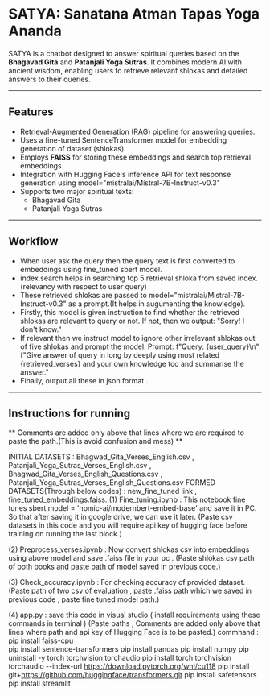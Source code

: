# SATYA: Sanatana Atman Tapas Yoga Ananda

SATYA is a chatbot designed to answer spiritual queries based on the **Bhagavad Gita** and **Patanjali Yoga Sutras**. It combines modern AI with ancient wisdom, enabling users to retrieve relevant shlokas and detailed answers to their queries.

---

## Features
- Retrieval-Augmented Generation (RAG) pipeline for answering queries.
- Uses a fine-tuned SentenceTransformer model for embedding generation of dataset (shlokas).
- Employs **FAISS** for storing these embeddings and search top retrieval embeddings.
- Integration with Hugging Face's inference API for text response generation using model="mistralai/Mistral-7B-Instruct-v0.3"
- Supports two major spiritual texts:
  - Bhagavad Gita
  - Patanjali Yoga Sutras

---

## Workflow
- When user ask the query then the query text is first converted to embeddings using fine_tuned sbert model. 
- index.search helps in searching top 5 retrieval shloka from saved index.(relevancy with respect to user query)
- These retrieved shlokas are passed to model="mistralai/Mistral-7B-Instruct-v0.3" as a prompt.(It helps in augumenting the knowledge).
- Firstly, this model is given instruction to find whether the retrieved shlokas are relevant to query or not. If not, then we output: "Sorry! I don't know." 
- If relevant then we instruct model to ignore other irrelevant shlokas out of five shlokas and prompt the model. Prompt: f"Query: {user_query}\n"  f"Give answer of query in long by deeply using most related {retrieved_verses} and your own knowledge too and summarise the answer." 
- Finally, output all these in json format . 

---

## Instructions for running
  ** Comments are added only above that lines where we are required to paste the path.(This is avoid confusion and mess) **

  INITIAL DATASETS : Bhagwad_Gita_Verses_English.csv , Patanjali_Yoga_Sutras_Verses_English.csv , Bhagwad_Gita_Verses_English_Questions.csv , Patanjali_Yoga_Sutras_Verses_English_Questions.csv
  FORMED DATASETS(Through below codes) : new_fine_tuned link , fine_tuned_embeddings.faiss.
(1) Fine_tuning.ipynb : This notebook fine tunes sbert model = 'nomic-ai/modernbert-embed-base' and save it in PC. So that after saving it in google drive, we can use it later.
    (Paste csv datasets in this code and you will require api key of hugging face before training on running the last block.)
    
(2) Preprocess_verses.ipynb : Now convert shlokas csv into embeddings using above model and save .faiss file in your pc .
    (Paste shlokas csv path of both books and paste path of model saved in previous code.)
    
(3) Check_accuracy.ipynb : For checking accuracy of provided dataset.
    (Paste path of two csv of evaluation , paste .faiss path which we saved in previous code , paste fine tuned model path.)

(4) app.py : save this code in visual studio ( install requirements using these commands in terminal ) (Paste paths , Comments are added only above that lines where path and api key of Hugging Face is to be pasted.)
    commnand : pip install faiss-cpu  
               pip install sentence-transformers
               pip install pandas
               pip install numpy
               pip uninstall -y torch torchvision torchaudio
               pip install torch torchvision torchaudio --index-url https://download.pytorch.org/whl/cu118
               pip install git+https://github.com/huggingface/transformers.git
               pip install safetensors
               pip install streamlit

